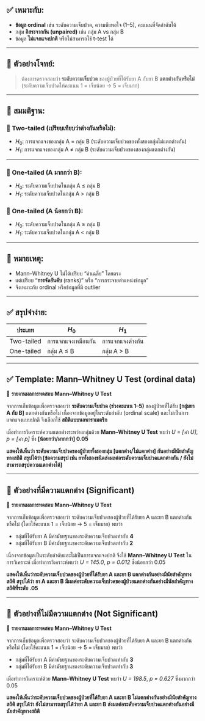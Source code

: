 ## ✅ เหมาะกับ:

* **ข้อมูล ordinal** เช่น ระดับความเจ็บปวด, ความพึงพอใจ (1–5), คะแนนที่จัดลำดับได้
* กลุ่ม **อิสระจากกัน (unpaired)** เช่น กลุ่ม A vs กลุ่ม B
* ข้อมูล **ไม่แจกแจงปกติ** หรือไม่สามารถใช้ t-test ได้

---

## 🧪 ตัวอย่างโจทย์:

> ต้องการตรวจสอบว่า **ระดับความเจ็บปวด** ของผู้ป่วยที่ได้รับยา A กับยา B **แตกต่างกันหรือไม่**
> (ระดับความเจ็บปวดให้คะแนน 1 = เจ็บน้อย → 5 = เจ็บมาก)

---

## 🧠 สมมติฐาน:

### 🔸 Two-tailed (เปรียบเทียบว่าต่างกันหรือไม่):

* $H_0$: การแจกแจงของกลุ่ม A = กลุ่ม B
  (ระดับความเจ็บปวดของทั้งสองกลุ่มไม่แตกต่างกัน)
* $H_1$: การแจกแจงของกลุ่ม A ≠ กลุ่ม B
  (ระดับความเจ็บปวดของสองกลุ่มแตกต่างกัน)

---

### 🔸 One-tailed (A มากกว่า B):

* $H_0$: ระดับความเจ็บปวดในกลุ่ม A ≤ กลุ่ม B
* $H_1$: ระดับความเจ็บปวดในกลุ่ม A > กลุ่ม B

### 🔸 One-tailed (A น้อยกว่า B):

* $H_0$: ระดับความเจ็บปวดในกลุ่ม A ≥ กลุ่ม B
* $H_1$: ระดับความเจ็บปวดในกลุ่ม A < กลุ่ม B

---

## 📌 หมายเหตุ:

* Mann–Whitney U ไม่ได้เปรียบ “ค่าเฉลี่ย” โดยตรง
* แต่เปรียบ “**การจัดอันดับ** (ranks)” หรือ “การกระจายตำแหน่งข้อมูล”
* จึงเหมาะกับ ordinal หรือข้อมูลที่มี outlier

---

## ✅ สรุปจำง่าย:

| ประเภท     | $H_0$              | $H_1$            |
| ---------- | ------------------ | ---------------- |
| Two-tailed | การแจกแจงเหมือนกัน | การแจกแจงต่างกัน |
| One-tailed | กลุ่ม A ≤ B        | กลุ่ม A > B      |

---

## ✅ **Template: Mann–Whitney U Test (ordinal data)**

📄 **รายงานผลการทดสอบ Mann–Whitney U Test**

จากการเก็บข้อมูลเพื่อตรวจสอบว่า **ระดับความเจ็บปวด (ช่วงคะแนน 1–5)** ของผู้ป่วยที่ได้รับ **\[กลุ่มยา A กับ B]** แตกต่างกันหรือไม่
เนื่องจากข้อมูลอยู่ในระดับลำดับ (ordinal scale) และไม่เป็นการแจกแจงแบบปกติ จึงเลือกใช้ **สถิติแบบนอพาราเมตริก**

เมื่อทำการวิเคราะห์ความแตกต่างระหว่างกลุ่มด้วย **Mann–Whitney U Test**
พบว่า *U = \[ค่า U]*, *p = \[ค่า p]* ซึ่ง **\[น้อยกว่า/มากกว่า] 0.05**

**แสดงให้เห็นว่า ระดับความเจ็บปวดของผู้ป่วยทั้งสองกลุ่ม \[แตกต่าง/ไม่แตกต่าง] กันอย่างมีนัยสำคัญทางสถิติ**
**สรุปได้ว่า \[ข้อความสรุป เช่น ยาทั้งสองชนิดส่งผลต่อระดับความเจ็บปวดแตกต่างกัน / ยังไม่สามารถสรุปความแตกต่างได้]**

---

## 🎯 **ตัวอย่างที่มีความแตกต่าง (Significant)**

📄 **รายงานผลการทดสอบ Mann–Whitney U Test**

จากการเก็บข้อมูลเพื่อตรวจสอบว่า ระดับความเจ็บปวดของผู้ป่วยที่ได้รับยา A และยา B แตกต่างกันหรือไม่ (โดยใช้คะแนน 1 = เจ็บน้อย → 5 = เจ็บมาก)
พบว่า

* กลุ่มที่ได้รับยา A มีค่ามัธยฐานของระดับความเจ็บปวดเท่ากับ **4**
* กลุ่มที่ได้รับยา B มีค่ามัธยฐานของระดับความเจ็บปวดเท่ากับ **2**

เนื่องจากข้อมูลเป็นระดับลำดับและไม่เป็นการแจกแจงปกติ จึงใช้ **Mann–Whitney U Test** ในการวิเคราะห์
เมื่อทำการวิเคราะห์พบว่า *U = 145.0*, *p = 0.012* ซึ่งน้อยกว่า 0.05

**แสดงให้เห็นว่าระดับความเจ็บปวดของผู้ป่วยที่ได้รับยา A และยา B แตกต่างกันอย่างมีนัยสำคัญทางสถิติ**
**สรุปได้ว่า ยา A และยา B มีผลต่อระดับความเจ็บปวดของผู้ป่วยแตกต่างกันอย่างมีนัยสำคัญทางสถิติที่ระดับ .05**

---

## 🎯 **ตัวอย่างที่ไม่มีความแตกต่าง (Not Significant)**

📄 **รายงานผลการทดสอบ Mann–Whitney U Test**

จากการเก็บข้อมูลเพื่อตรวจสอบว่า ระดับความเจ็บปวดของผู้ป่วยที่ได้รับยา A และยา B แตกต่างกันหรือไม่ (โดยใช้คะแนน 1 = เจ็บน้อย → 5 = เจ็บมาก)
พบว่า

* กลุ่มที่ได้รับยา A มีค่ามัธยฐานของระดับความเจ็บปวดเท่ากับ **3**
* กลุ่มที่ได้รับยา B มีค่ามัธยฐานของระดับความเจ็บปวดเท่ากับ **3**

เมื่อทำการวิเคราะห์ด้วย **Mann–Whitney U Test**
พบว่า *U = 198.5*, *p = 0.627* ซึ่งมากกว่า 0.05

**แสดงให้เห็นว่าระดับความเจ็บปวดของผู้ป่วยที่ได้รับยา A และยา B ไม่แตกต่างกันอย่างมีนัยสำคัญทางสถิติ**
**สรุปได้ว่า ยังไม่สามารถสรุปได้ว่ายา A และยา B ส่งผลต่อระดับความเจ็บปวดแตกต่างกันอย่างมีนัยสำคัญทางสถิติ**

